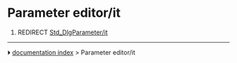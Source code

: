 # Parameter editor/it
1.  REDIRECT [Std_DlgParameter/it](Std_DlgParameter/it.md)



---
⏵ [documentation index](../README.md) > Parameter editor/it
